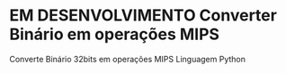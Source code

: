 # EM DESENVOLVIMENTO Converter Binário em operações MIPS
Converte Binário 32bits em operações MIPS
Linguagem Python
